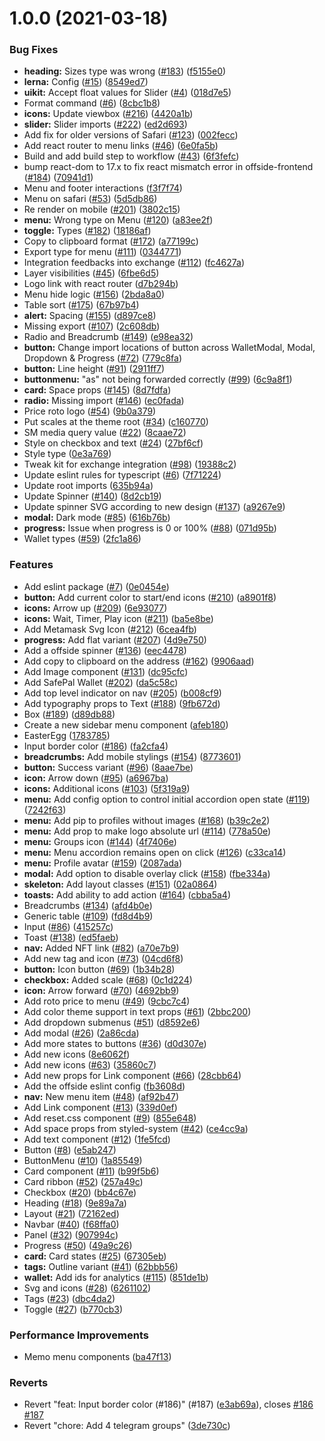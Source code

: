 # 1.0.0 (2021-03-18)


### Bug Fixes

* **heading:** Sizes type was wrong ([#183](https://github.com/offsideswap/offside-toolkit/issues/183)) ([f5155e0](https://github.com/offsideswap/offside-toolkit/commit/f5155e0fc977fbfd686d1b6f7473ccc2a336af90))
* **lerna:** Config ([#15](https://github.com/offsideswap/offside-toolkit/issues/15)) ([8549ed7](https://github.com/offsideswap/offside-toolkit/commit/8549ed717d6393a554e146955790a840d11a250d))
* **uikit:** Accept float values for Slider ([#4](https://github.com/offsideswap/offside-toolkit/issues/4)) ([018d7e5](https://github.com/offsideswap/offside-toolkit/commit/018d7e5276e06cf880b2ce8f15f6eaa10e47f236))
* Format command ([#6](https://github.com/offsideswap/offside-toolkit/issues/6)) ([8cbc1b8](https://github.com/offsideswap/offside-toolkit/commit/8cbc1b866443047032cd040f6867f245e3d5b0c0))
* **icons:** Update viewbox ([#216](https://github.com/offsideswap/offside-toolkit/issues/216)) ([4420a1b](https://github.com/offsideswap/offside-toolkit/commit/4420a1be0d4ff41ba737bcc80eaea46c7b2a16b2))
* **slider:** Slider imports ([#222](https://github.com/offsideswap/offside-toolkit/issues/222)) ([ed2d693](https://github.com/offsideswap/offside-toolkit/commit/ed2d693d172a59b82e3209eed4d3e9a5f07f33b3))
* Add fix for older versions of Safari ([#123](https://github.com/offsideswap/offside-toolkit/issues/123)) ([002fecc](https://github.com/offsideswap/offside-toolkit/commit/002feccd076c3d662885305a5d57a183a83d557f))
* Add react router to menu links ([#46](https://github.com/offsideswap/offside-toolkit/issues/46)) ([6e0fa5b](https://github.com/offsideswap/offside-toolkit/commit/6e0fa5b8c67993e3f1537278a13da9bb4ebb9a17))
* Build and add build step to workflow ([#43](https://github.com/offsideswap/offside-toolkit/issues/43)) ([6f3fefc](https://github.com/offsideswap/offside-toolkit/commit/6f3fefc3cbd394f869bfad0422cb16c716204e31))
* bump react-dom to 17.x to fix react mismatch error in offside-frontend ([#184](https://github.com/offsideswap/offside-toolkit/issues/184)) ([70941d1](https://github.com/offsideswap/offside-toolkit/commit/70941d177b6572e5879315d96beb5cee7b6e0a38))
* Menu and footer interactions ([f3f7f74](https://github.com/offsideswap/offside-toolkit/commit/f3f7f74bb86654fcfae5344f115d6d3fac129327))
* Menu on safari ([#53](https://github.com/offsideswap/offside-toolkit/issues/53)) ([5d5db86](https://github.com/offsideswap/offside-toolkit/commit/5d5db860c1648eb96a9b7637d9dad79edbab23b9))
* Re render on mobile ([#201](https://github.com/offsideswap/offside-toolkit/issues/201)) ([3802c15](https://github.com/offsideswap/offside-toolkit/commit/3802c153a7786fae9dc9eb20d5a45bed4a2c8c27))
* **menu:** Wrong type on Menu ([#120](https://github.com/offsideswap/offside-toolkit/issues/120)) ([a83ee2f](https://github.com/offsideswap/offside-toolkit/commit/a83ee2f14a2d1505c1574baa3582219715885530))
* **toggle:** Types ([#182](https://github.com/offsideswap/offside-toolkit/issues/182)) ([18186af](https://github.com/offsideswap/offside-toolkit/commit/18186afcb8e62af5beb999ab122cbf53b4dfb4fa))
* Copy to clipboard format ([#172](https://github.com/offsideswap/offside-toolkit/issues/172)) ([a77199c](https://github.com/offsideswap/offside-toolkit/commit/a77199cbbd871ca140be1446d5b688e3f85aba33))
* Export type for menu ([#111](https://github.com/offsideswap/offside-toolkit/issues/111)) ([0344771](https://github.com/offsideswap/offside-toolkit/commit/03447710dd2e973ad9967b402de8d6ea4cea13cc))
* Integration feedbacks into exchange ([#112](https://github.com/offsideswap/offside-toolkit/issues/112)) ([fc4627a](https://github.com/offsideswap/offside-toolkit/commit/fc4627a48f553c0a1e22141f286fb5e5ffcd9350))
* Layer visibilities ([#45](https://github.com/offsideswap/offside-toolkit/issues/45)) ([6fbe6d5](https://github.com/offsideswap/offside-toolkit/commit/6fbe6d518276cda61a20787003ba7f25f6990696))
* Logo link with react router ([d7b294b](https://github.com/offsideswap/offside-toolkit/commit/d7b294b172072c3d7e07b88377ef48601ac0be4f))
* Menu hide logic ([#156](https://github.com/offsideswap/offside-toolkit/issues/156)) ([2bda8a0](https://github.com/offsideswap/offside-toolkit/commit/2bda8a0efdfa040a17bc8f6d97f2bace8292c560))
* Table sort ([#175](https://github.com/offsideswap/offside-toolkit/issues/175)) ([67b97b4](https://github.com/offsideswap/offside-toolkit/commit/67b97b41d49bbfcc30ee7b52227186745dde0c61))
* **alert:** Spacing ([#155](https://github.com/offsideswap/offside-toolkit/issues/155)) ([d897ce8](https://github.com/offsideswap/offside-toolkit/commit/d897ce86bf7b6643f438b6c4d83339c6d3c8861d))
* Missing export ([#107](https://github.com/offsideswap/offside-toolkit/issues/107)) ([2c608db](https://github.com/offsideswap/offside-toolkit/commit/2c608dbcd9dcb82fe8fe0aef0dd0701ad89c3180))
* Radio and Breadcrumb ([#149](https://github.com/offsideswap/offside-toolkit/issues/149)) ([e98ea32](https://github.com/offsideswap/offside-toolkit/commit/e98ea3263009a2cb9be10fef19f2f3b7a7a9a3cb))
* **button:** Change import locations of button across WalletModal, Modal, Dropdown & Progress ([#72](https://github.com/offsideswap/offside-toolkit/issues/72)) ([779c8fa](https://github.com/offsideswap/offside-toolkit/commit/779c8fafcab07fbc5657c2537a6f8309cb43aee7))
* **button:** Line height ([#91](https://github.com/offsideswap/offside-toolkit/issues/91)) ([2911ff7](https://github.com/offsideswap/offside-toolkit/commit/2911ff72c203cec77605535ed559ac644c69ea24))
* **buttonmenu:** "as" not being forwarded correctly ([#99](https://github.com/offsideswap/offside-toolkit/issues/99)) ([6c9a8f1](https://github.com/offsideswap/offside-toolkit/commit/6c9a8f1d36838b75e44efa8546a7e07e2907ea13))
* **card:** Space props ([#145](https://github.com/offsideswap/offside-toolkit/issues/145)) ([8d7fdfa](https://github.com/offsideswap/offside-toolkit/commit/8d7fdfafdec89dd22fc43d6033daf6ef9e207a67))
* **radio:** Missing import ([#146](https://github.com/offsideswap/offside-toolkit/issues/146)) ([ec0fada](https://github.com/offsideswap/offside-toolkit/commit/ec0fada6caabb2bfb97feb9648bcb5a758ce4586))
* Price roto logo ([#54](https://github.com/offsideswap/offside-toolkit/issues/54)) ([9b0a379](https://github.com/offsideswap/offside-toolkit/commit/9b0a3793d468a8ca4549da88ca77092a93023ab4))
* Put scales at the theme root ([#34](https://github.com/offsideswap/offside-toolkit/issues/34)) ([c160770](https://github.com/offsideswap/offside-toolkit/commit/c160770e12d7f5139ae36b63c7b02aa412e2693b))
* SM media query value ([#22](https://github.com/offsideswap/offside-toolkit/issues/22)) ([8caae72](https://github.com/offsideswap/offside-toolkit/commit/8caae724d39c3ebf1ca4622e53a87a4bf179bf8f))
* Style on checkbox and text ([#24](https://github.com/offsideswap/offside-toolkit/issues/24)) ([27bf6cf](https://github.com/offsideswap/offside-toolkit/commit/27bf6cf40b1d9cd6d0ce5c8fbd366b2f0e456259))
* Style type ([0e3a769](https://github.com/offsideswap/offside-toolkit/commit/0e3a769e7abd785a241452b77a811ed4ce27a941))
* Tweak kit for exchange integration ([#98](https://github.com/offsideswap/offside-toolkit/issues/98)) ([19388c2](https://github.com/offsideswap/offside-toolkit/commit/19388c2664146cc4b659262ad06353ee2e7771fe))
* Update eslint rules for typescript ([#6](https://github.com/offsideswap/offside-toolkit/issues/6)) ([7f71224](https://github.com/offsideswap/offside-toolkit/commit/7f7122451ea2444c64bcdeae1e567d2cd2b4770a))
* Update root imports ([635b94a](https://github.com/offsideswap/offside-toolkit/commit/635b94a6272fc026d776433c293b83dbf490b31e))
* Update Spinner ([#140](https://github.com/offsideswap/offside-toolkit/issues/140)) ([8d2cb19](https://github.com/offsideswap/offside-toolkit/commit/8d2cb194bbaa29ec1e0f5731cd715c424adb79d6))
* Update spinner SVG according to new design ([#137](https://github.com/offsideswap/offside-toolkit/issues/137)) ([a9267e9](https://github.com/offsideswap/offside-toolkit/commit/a9267e966951e995f3a8eeeca3ff3929a4d33604))
* **modal:** Dark mode ([#85](https://github.com/offsideswap/offside-toolkit/issues/85)) ([616b76b](https://github.com/offsideswap/offside-toolkit/commit/616b76b56478efb548db9fb89edc77a6b289c5a9))
* **progress:** Issue when progress is 0 or 100% ([#88](https://github.com/offsideswap/offside-toolkit/issues/88)) ([071d95b](https://github.com/offsideswap/offside-toolkit/commit/071d95bad5f0c00ca51324f13cca6f6aa631d140))
* Wallet types ([#59](https://github.com/offsideswap/offside-toolkit/issues/59)) ([2fc1a86](https://github.com/offsideswap/offside-toolkit/commit/2fc1a863fc8048b9f9d0e79cc2cd0b873854f307))


### Features

* Add eslint package ([#7](https://github.com/offsideswap/offside-toolkit/issues/7)) ([0e0454e](https://github.com/offsideswap/offside-toolkit/commit/0e0454eb9a63e976934956dc5c66fbef2ce2017a))
* **button:** Add current color to start/end icons ([#210](https://github.com/offsideswap/offside-toolkit/issues/210)) ([a8901f8](https://github.com/offsideswap/offside-toolkit/commit/a8901f810d6baa1f0c96d3f7db898fa7a44dfdd2))
* **icons:** Arrow up ([#209](https://github.com/offsideswap/offside-toolkit/issues/209)) ([6e93077](https://github.com/offsideswap/offside-toolkit/commit/6e93077a430f36bd72c65cc27a3a80f76adb6f04))
* **icons:** Wait, Timer, Play icon ([#211](https://github.com/offsideswap/offside-toolkit/issues/211)) ([ba5e8be](https://github.com/offsideswap/offside-toolkit/commit/ba5e8beaf2791313f31475041ded08c5e1bbfef0))
* Add Metamask Svg Icon ([#212](https://github.com/offsideswap/offside-toolkit/issues/212)) ([6cea4fb](https://github.com/offsideswap/offside-toolkit/commit/6cea4fbb464703d25855c067d69ceda7b4f164ff))
* **progress:** Add flat variant ([#207](https://github.com/offsideswap/offside-toolkit/issues/207)) ([4d9e750](https://github.com/offsideswap/offside-toolkit/commit/4d9e75061f69d376a68be714ebb3f8bfd7381b86))
* Add a offside spinner ([#136](https://github.com/offsideswap/offside-toolkit/issues/136)) ([eec4478](https://github.com/offsideswap/offside-toolkit/commit/eec4478e33e04a36c9a2819800df92adb98a2c61))
* Add copy to clipboard on the address ([#162](https://github.com/offsideswap/offside-toolkit/issues/162)) ([9906aad](https://github.com/offsideswap/offside-toolkit/commit/9906aad82a86689493cad378471f46ea68877b8c))
* Add Image component ([#131](https://github.com/offsideswap/offside-toolkit/issues/131)) ([dc95cfc](https://github.com/offsideswap/offside-toolkit/commit/dc95cfc945a14764ee277f6305b905325703e5a7))
* Add SafePal Wallet ([#202](https://github.com/offsideswap/offside-toolkit/issues/202)) ([da5c58c](https://github.com/offsideswap/offside-toolkit/commit/da5c58c33caffeead7b77b51272085b1336168ea))
* Add top level indicator on nav ([#205](https://github.com/offsideswap/offside-toolkit/issues/205)) ([b008cf9](https://github.com/offsideswap/offside-toolkit/commit/b008cf96d18cf8fd14c0b804d0a658c354d464d9))
* Add typography props to Text ([#188](https://github.com/offsideswap/offside-toolkit/issues/188)) ([9fb672d](https://github.com/offsideswap/offside-toolkit/commit/9fb672d42218d7c47033a306f73a499179ea4268))
* Box ([#189](https://github.com/offsideswap/offside-toolkit/issues/189)) ([d89db88](https://github.com/offsideswap/offside-toolkit/commit/d89db887de155806efbf264382f2b9b9e7478ae1))
* Create a new sidebar menu component ([afeb180](https://github.com/offsideswap/offside-toolkit/commit/afeb180b3e3f9d688c73808a64edbcaa9b754240))
* EasterEgg ([1783785](https://github.com/offsideswap/offside-toolkit/commit/1783785d9a0b81193216e194eb3bb358766adc99))
* Input border color ([#186](https://github.com/offsideswap/offside-toolkit/issues/186)) ([fa2cfa4](https://github.com/offsideswap/offside-toolkit/commit/fa2cfa4915b24c5510f8ec3a1f92057fd04b1ecc))
* **breadcrumbs:** Add mobile stylings ([#154](https://github.com/offsideswap/offside-toolkit/issues/154)) ([8773601](https://github.com/offsideswap/offside-toolkit/commit/87736018fddcdf28f085670498d35589eb1fe6fe))
* **button:** Success variant ([#96](https://github.com/offsideswap/offside-toolkit/issues/96)) ([8aae7be](https://github.com/offsideswap/offside-toolkit/commit/8aae7beaf2fb5575735fdfd546579a1aadcff002))
* **icon:** Arrow down ([#95](https://github.com/offsideswap/offside-toolkit/issues/95)) ([a6967ba](https://github.com/offsideswap/offside-toolkit/commit/a6967ba8e4f59d472fb7a6424c6710f4ff6590f1))
* **icons:** Additional icons ([#103](https://github.com/offsideswap/offside-toolkit/issues/103)) ([5f319a9](https://github.com/offsideswap/offside-toolkit/commit/5f319a9f73efe94c68fe8b7f17cc3ce34caa5fbb))
* **menu:** Add config option to control initial accordion open state ([#119](https://github.com/offsideswap/offside-toolkit/issues/119)) ([7242f63](https://github.com/offsideswap/offside-toolkit/commit/7242f6396bdde36a32e02373c727a70010933f1c))
* **menu:** Add pip to profiles without images ([#168](https://github.com/offsideswap/offside-toolkit/issues/168)) ([b39c2e2](https://github.com/offsideswap/offside-toolkit/commit/b39c2e23234f2acd1c45f7e367925fa14f3f7c21))
* **menu:** Add prop to make logo absolute url ([#114](https://github.com/offsideswap/offside-toolkit/issues/114)) ([778a50e](https://github.com/offsideswap/offside-toolkit/commit/778a50e08c28b6a71560985358c41677a9be836c))
* **menu:** Groups icon ([#144](https://github.com/offsideswap/offside-toolkit/issues/144)) ([4f7406e](https://github.com/offsideswap/offside-toolkit/commit/4f7406e02ed18d3dd179098bda54bf59af25747d))
* **menu:** Menu accordion remains open on click ([#126](https://github.com/offsideswap/offside-toolkit/issues/126)) ([c33ca14](https://github.com/offsideswap/offside-toolkit/commit/c33ca14918b54b1fda10f6477f0d6ea25820db58))
* **menu:** Profile avatar ([#159](https://github.com/offsideswap/offside-toolkit/issues/159)) ([2087ada](https://github.com/offsideswap/offside-toolkit/commit/2087adaf71c391c5ea8f7da927d405bae59b2242))
* **modal:** Add option to disable overlay click ([#158](https://github.com/offsideswap/offside-toolkit/issues/158)) ([fbe334a](https://github.com/offsideswap/offside-toolkit/commit/fbe334a23eb87a74c0fce127fce4d43bf3c096fb))
* **skeleton:** Add layout classes ([#151](https://github.com/offsideswap/offside-toolkit/issues/151)) ([02a0864](https://github.com/offsideswap/offside-toolkit/commit/02a0864c66b10c02070eca06d4c68f0d8597c1c1))
* **toasts:** Add ability to add action ([#164](https://github.com/offsideswap/offside-toolkit/issues/164)) ([cbba5a4](https://github.com/offsideswap/offside-toolkit/commit/cbba5a4704b64e7f962556c4a2a8de733d04ed8c))
* Breadcrumbs ([#134](https://github.com/offsideswap/offside-toolkit/issues/134)) ([afd4b0e](https://github.com/offsideswap/offside-toolkit/commit/afd4b0e2f0143d0b4a674f9fb985404f79eac2da))
* Generic table ([#109](https://github.com/offsideswap/offside-toolkit/issues/109)) ([fd8d4b9](https://github.com/offsideswap/offside-toolkit/commit/fd8d4b9d092b5bae5b4c49860b6c5e10eccbac1b))
* Input ([#86](https://github.com/offsideswap/offside-toolkit/issues/86)) ([415257c](https://github.com/offsideswap/offside-toolkit/commit/415257ca0341a91be6832efb2b2c6f8ad8de8bb5))
* Toast ([#138](https://github.com/offsideswap/offside-toolkit/issues/138)) ([ed5faeb](https://github.com/offsideswap/offside-toolkit/commit/ed5faebb82584abcc761018a6e7d6f5b15b3c68e))
* **nav:** Added NFT link ([#82](https://github.com/offsideswap/offside-toolkit/issues/82)) ([a70e7b9](https://github.com/offsideswap/offside-toolkit/commit/a70e7b99272824fb95483d50b15c2cfca8fe7908))
* Add new tag and icon ([#73](https://github.com/offsideswap/offside-toolkit/issues/73)) ([04cd6f8](https://github.com/offsideswap/offside-toolkit/commit/04cd6f8ef63f8c2a6882552d7fde577fc339f737))
* **button:** Icon button ([#69](https://github.com/offsideswap/offside-toolkit/issues/69)) ([1b34b28](https://github.com/offsideswap/offside-toolkit/commit/1b34b283de74513b4d059e5cf7b3382b83d99586))
* **checkbox:** Added scale ([#68](https://github.com/offsideswap/offside-toolkit/issues/68)) ([0c1d224](https://github.com/offsideswap/offside-toolkit/commit/0c1d22476eef1595c611614c62c3e60813f7ec24))
* **icon:** Arrow forward ([#70](https://github.com/offsideswap/offside-toolkit/issues/70)) ([4692bb9](https://github.com/offsideswap/offside-toolkit/commit/4692bb9bfe1b9a49f7a52e7bb0ccfc47dc839c19))
* Add roto price to menu ([#49](https://github.com/offsideswap/offside-toolkit/issues/49)) ([9cbc7c4](https://github.com/offsideswap/offside-toolkit/commit/9cbc7c4f7286e959f5274b883c93a6406589a997))
* Add color theme support in text props ([#61](https://github.com/offsideswap/offside-toolkit/issues/61)) ([2bbc200](https://github.com/offsideswap/offside-toolkit/commit/2bbc20097a1fdc1a48137186669b612daa0c88aa))
* Add dropdown submenus ([#51](https://github.com/offsideswap/offside-toolkit/issues/51)) ([d8592e6](https://github.com/offsideswap/offside-toolkit/commit/d8592e6625f210648a2268cdf967d7df974205e9))
* Add modal ([#26](https://github.com/offsideswap/offside-toolkit/issues/26)) ([2a86cda](https://github.com/offsideswap/offside-toolkit/commit/2a86cdaf4b5c46bd985d68f2e5db90d31be1845d))
* Add more states to buttons ([#36](https://github.com/offsideswap/offside-toolkit/issues/36)) ([d0d307e](https://github.com/offsideswap/offside-toolkit/commit/d0d307e23c051b090bdfc188de64c90b525d4924))
* Add new icons ([8e6062f](https://github.com/offsideswap/offside-toolkit/commit/8e6062fe339c2a29f6af5d0192fcc0718ef964d7))
* Add new icons ([#63](https://github.com/offsideswap/offside-toolkit/issues/63)) ([35860c7](https://github.com/offsideswap/offside-toolkit/commit/35860c7bbbc929bf848dd5c32f1431e699a6ca07))
* Add new props for Link component ([#66](https://github.com/offsideswap/offside-toolkit/issues/66)) ([28cbb64](https://github.com/offsideswap/offside-toolkit/commit/28cbb644733bbed3a7b6165101e375c53d8f0cea))
* Add the offside eslint config ([fb3608d](https://github.com/offsideswap/offside-toolkit/commit/fb3608daeeee92b28f4e69d379fe705b42b3f79f))
* **nav:** New menu item ([#48](https://github.com/offsideswap/offside-toolkit/issues/48)) ([af92b47](https://github.com/offsideswap/offside-toolkit/commit/af92b474ef96aa192453443efdb9121ac8f04630))
* Add Link component ([#13](https://github.com/offsideswap/offside-toolkit/issues/13)) ([339d0ef](https://github.com/offsideswap/offside-toolkit/commit/339d0efd233eaa0db478a9c7e2cdeef6f5ef4e9a))
* Add reset.css component ([#9](https://github.com/offsideswap/offside-toolkit/issues/9)) ([855e648](https://github.com/offsideswap/offside-toolkit/commit/855e6488e1744acb500f74a5daed81ca42a22964))
* Add space props from styled-system ([#42](https://github.com/offsideswap/offside-toolkit/issues/42)) ([ce4cc9a](https://github.com/offsideswap/offside-toolkit/commit/ce4cc9a0d3656b9979622cabe9549d7477bc6da5))
* Add text component ([#12](https://github.com/offsideswap/offside-toolkit/issues/12)) ([1fe5fcd](https://github.com/offsideswap/offside-toolkit/commit/1fe5fcd5952eaadbd9d50e94e91060599b1af81e))
* Button ([#8](https://github.com/offsideswap/offside-toolkit/issues/8)) ([e5ab247](https://github.com/offsideswap/offside-toolkit/commit/e5ab247d89130c0bc09595be7fd20b6f284e6fed))
* ButtonMenu ([#10](https://github.com/offsideswap/offside-toolkit/issues/10)) ([1a85549](https://github.com/offsideswap/offside-toolkit/commit/1a855498803b6e838aec2bb386f6860a6a37967c))
* Card component ([#11](https://github.com/offsideswap/offside-toolkit/issues/11)) ([b99f5b6](https://github.com/offsideswap/offside-toolkit/commit/b99f5b6423775691353b5c7db12ad29d4521765b))
* Card ribbon ([#52](https://github.com/offsideswap/offside-toolkit/issues/52)) ([257a49c](https://github.com/offsideswap/offside-toolkit/commit/257a49c6706b67a08fbe92a160f9f91784895ab1))
* Checkbox ([#20](https://github.com/offsideswap/offside-toolkit/issues/20)) ([bb4c67e](https://github.com/offsideswap/offside-toolkit/commit/bb4c67e3f62a20f215b1ba86303abe10401d85d4))
* Heading ([#18](https://github.com/offsideswap/offside-toolkit/issues/18)) ([9e89a7a](https://github.com/offsideswap/offside-toolkit/commit/9e89a7afb32866d66ffa7a8ff8ce648fc1a00bb9))
* Layout ([#21](https://github.com/offsideswap/offside-toolkit/issues/21)) ([72162ed](https://github.com/offsideswap/offside-toolkit/commit/72162edc9b0d44ff3a6eddfae9550ed684a9f8f4))
* Navbar ([#40](https://github.com/offsideswap/offside-toolkit/issues/40)) ([f68ffa0](https://github.com/offsideswap/offside-toolkit/commit/f68ffa05362b2d80a86fb0abd5b0d84ca2f62a0b))
* Panel ([#32](https://github.com/offsideswap/offside-toolkit/issues/32)) ([907994c](https://github.com/offsideswap/offside-toolkit/commit/907994cc047f3fc0dfa64f49cee09d459a194d89))
* Progress ([#50](https://github.com/offsideswap/offside-toolkit/issues/50)) ([49a9c26](https://github.com/offsideswap/offside-toolkit/commit/49a9c26c613f1bd291e39e4b25b2823a282e81c2))
* **card:** Card states ([#25](https://github.com/offsideswap/offside-toolkit/issues/25)) ([67305eb](https://github.com/offsideswap/offside-toolkit/commit/67305eb1c216ce7419367433e153cf54e9fe85fd))
* **tags:** Outline variant ([#41](https://github.com/offsideswap/offside-toolkit/issues/41)) ([62bbb56](https://github.com/offsideswap/offside-toolkit/commit/62bbb56bd290625305f9936585156725f6429c37))
* **wallet:** Add ids for analytics ([#115](https://github.com/offsideswap/offside-toolkit/issues/115)) ([851de1b](https://github.com/offsideswap/offside-toolkit/commit/851de1bba96aa2156bfb87dac9bc0bf476492410))
* Svg and icons ([#28](https://github.com/offsideswap/offside-toolkit/issues/28)) ([6261102](https://github.com/offsideswap/offside-toolkit/commit/62611029d2787000599e00fb6a16a32c6a8b5c31))
* Tags ([#23](https://github.com/offsideswap/offside-toolkit/issues/23)) ([dbc4da2](https://github.com/offsideswap/offside-toolkit/commit/dbc4da29ef66e2be92602a6271c66255d7cd0099))
* Toggle ([#27](https://github.com/offsideswap/offside-toolkit/issues/27)) ([b770cb3](https://github.com/offsideswap/offside-toolkit/commit/b770cb335e3e88c2c5f045a2ae1bd360b0c2afba))


### Performance Improvements

* Memo menu components ([ba47f13](https://github.com/offsideswap/offside-toolkit/commit/ba47f13c1f833015375306c312b0fc6a7ef35b97))


### Reverts

* Revert "feat: Input border color (#186)" (#187) ([e3ab69a](https://github.com/offsideswap/offside-toolkit/commit/e3ab69a1040ceae3f5e65d45d0229adefdf2ccd2)), closes [#186](https://github.com/offsideswap/offside-toolkit/issues/186) [#187](https://github.com/offsideswap/offside-toolkit/issues/187)
* Revert "chore: Add 4 telegram groups" ([3de730c](https://github.com/offsideswap/offside-toolkit/commit/3de730cc067aaedb6b123d3018aa3d8de7f2bb84))



